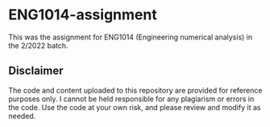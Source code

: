 # ENG1014-assignment
This was the assignment for ENG1014 (Engineering numerical analysis) in the 2/2022 batch. 
## Disclaimer
The code and content uploaded to this repository are provided for reference purposes only. I cannot be held responsible for any plagiarism or errors in the code. 
Use the code at your own risk, and please review and modify it as needed.
